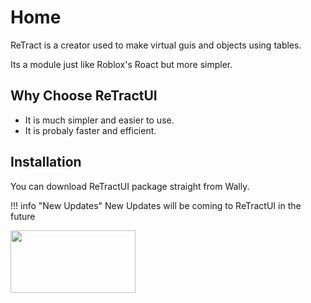# Home

ReTract is a creator used to make virtual guis and objects using tables.

Its a module just like Roblox's Roact but more simpler.

## Why Choose ReTractUI

- It is much simpler and easier to use.
- It is probaly faster and efficient.

## Installation

You can download ReTractUI package straight from Wally.

!!! info "New Updates"
    New Updates will be coming to ReTractUI in the future


[<img src="https://wally.run/static/wally-logo.7f93c2d5.svg" width="200" height="100">](https://wally.run/package/daulric/retract)